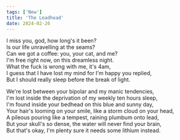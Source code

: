 ```yaml
---
tags: ['New']
title: 'The Leadhead'
date: 2024-02-26
---
```


I miss you, god, how long's it been?  
Is our life unravelling at the seams?  
Can we got a coffee: you, your cat, and me?  
I'm free right now, on this dreamless night.  
What the fuck is wrong with me, it's 4am,  
I guess that I have lost my mind for I'm happy you replied,  
But I should really sleep before the break of light.

We're lost between your bipolar and my manic tendencies,  
I'm lost inside the deprivation of my weekly ten hours sleep,  
I'm found inside your bedhead on this blue and sunny day,  
Your hair's looming on your smile, like a storm cloud on your head,  
A pileous pouring like a tempest, raining plumbum onto lead,  
But your skull's so dense, the water will never find your brain,  
But that's okay, I'm plenty sure it needs some lithium instead.  
